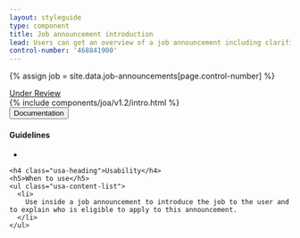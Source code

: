 ```yaml
---
layout: styleguide
type: component
title: Job announcement introduction
lead: Users can get an overview of a job announcement including clarification on who is eligible to apply to this announcement.
control-number: '468841900'
---
```


{% assign job = site.data.job-announcements[page.control-number] %}

<a href="{{ site.baseurl }}/getting-started/#maturity" class="usa-label maturity under_review">
  Under Review
</a>

<div class="preview compact">
  {% include components/joa/v1.2/intro.html %}
</div>

<div class="usa-accordion-bordered usa-accordion-docs">
  <button class="usa-button-unstyled usa-accordion-button"
      aria-expanded="true" aria-controls="collapsible-0">
    Documentation
  </button>
  <div id="collapsible-0" aria-hidden="false" class="usa-accordion-content">
    <h4 class="usa-heading">Guidelines</h4>
    <ul class="usa-content-list">
      <li></li>
    </ul>

    <h4 class="usa-heading">Usability</h4>
    <h5>When to use</h5>
    <ul class="usa-content-list">
      <li>
        Use inside a job announcement to introduce the job to the user and to explain who is eligible to apply to this announcement.
      </li>
    </ul>
  </div>
</div>
